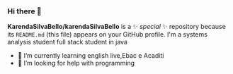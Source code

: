 ### Hi there 👋
**KarendaSilvaBello/karendaSilvaBello** is a ✨ _special_ ✨ repository because its `README.md` (this file) appears on your GitHub profile.
I'm a systems analysis student full stack student in java

- 🌱 I’m currently learning english live,Ebac e Acaditi
- 🤔 I’m looking for help with programming

